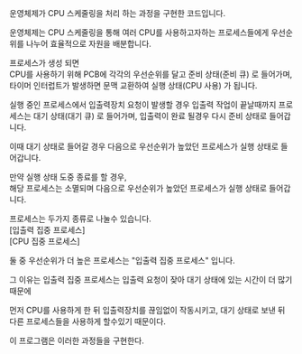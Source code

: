 운영체제가 CPU 스케줄링을 처리 하는 과정을 구현한 코드입니다.

운영체제는 CPU 스케줄링을 통해 여러 CPU를 사용하고자하는 프로세스들에게 
우선순위를 나누어 효율적으로 자원을 배분합니다.

프로세스가 생성 되면                              
CPU를 사용하기 위해 PCB에 각각의 우선순위를 달고 준비 상태(준비 큐) 로 들어가며,
타이머 인터럽트가 발생하면 문맥 교환하여 실행 상태(CPU 사용) 가 됩니다.

실행 중인 프로세스에서 입출력장치 요청이 발생할 경우
입출력 작업이 끝날때까지 프로세스는 대기 상태(대기 큐) 로 들어가며,
입출력이 완료 될경우 다시 준비 상태로 들어갑니다.

이때 대기 상태로 들어갈 경우 다음으로 우선순위가 높았던 
프로세스가 실행 상태로 들어갑니다.

만약 실행 상태 도중 종료를 할 경우,       
해당 프로세스는 소멸되며 다음으로 우선순위가 높았던
프로세스가 실행 상태로 들어갑니다.


프로세스는 두가지 종류로 나눌수 있습니다.                                        
[입출력 집중 프로세스]                                        
[CPU 집중 프로세스]                              

둘 중 우선순위가 더 높은 프로세스는 "입출력 집중 프로세스" 입니다.

그 이유는
입출력 집중 프로세스는 입출력 요청이 잦아
대기 상태에 있는 시간이 더 많기 때문에

먼저 CPU를 사용하게 한 뒤 입출력장치를 끊임없이 작동시키고,
대기 상태로 보낸 뒤 다른 프로세스들을 사용하게 할수있기 때문이다.

이 프로그램은 이러한 과정들을 구현한다.

